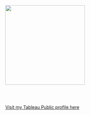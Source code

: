 

<img src="https://media.giphy.com/media/3og0IAarnUJrcvfBlu/giphy.gif" width="250">

<br/><br/>

[Visit my Tableau Public profile here](https://public.tableau.com/profile/sibinee.jokela#!/)
<!--
**sibineejokela/sibineejokela** is a ✨ _special_ ✨ repository because its `README.md` (this file) appears on your GitHub profile.

### Hi there 👋

Here are some ideas to get you started:

- 🔭 I’m currently working on ...
- 🌱 I’m currently learning ...
- 👯 I’m looking to collaborate on ...
- 🤔 I’m looking for help with ...
- 💬 Ask me about ...
- 📫 How to reach me: ...
- 😄 Pronouns: ...
- ⚡ Fun fact: ...
-->
